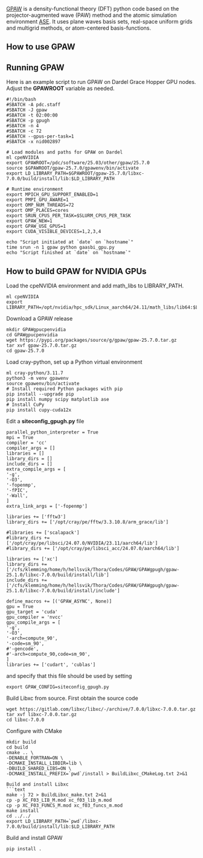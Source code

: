 [GPAW](https://gpaw.readthedocs.io/) is a density-functional theory (DFT) python code based on the projector-augmented wave (PAW) method and the atomic simulation environment [ASE](https://ase-lib.org/). It uses plane waves basis sets, real-space uniform grids and multigrid methods, or atom-centered basis-functions.

## How to use GPAW

## Running GPAW
Here is an example script to run GPAW on Dardel Grace Hopper GPU nodes.
Adjust the **GPAWROOT** variable as needed.

```text
#!/bin/bash
#SBATCH -A pdc.staff
#SBATCH -J gpaw
#SBATCH -t 02:00:00
#SBATCH -p gpugh
#SBATCH -n 4
#SBATCH -c 72
#SBATCH --gpus-per-task=1
#SBATCH -x nid002897

# Load modules and paths for GPAW on Dardel
ml cpeNVIDIA
export GPAWROOT=/pdc/software/25.03/other/gpaw/25.7.0
source $GPAWROOT/gpaw-25.7.0/gpawenv/bin/activate
export LD_LIBRARY_PATH=$GPAWROOT/gpaw-25.7.0/libxc-7.0.0/build/install/lib:$LD_LIBRARY_PATH

# Runtime environment
export MPICH_GPU_SUPPORT_ENABLED=1
export PMPI_GPU_AWARE=1
export OMP_NUM_THREADS=72
export OMP_PLACES=cores
export SRUN_CPUS_PER_TASK=$SLURM_CPUS_PER_TASK
export GPAW_NEW=1
export GPAW_USE_GPUS=1
export CUDA_VISIBLE_DEVICES=1,2,3,4

echo "Script initiated at `date` on `hostname`"
time srun -n 1 gpaw python gaasbi_gpu.py
echo "Script finished at `date` on `hostname`"
```

## How to build GPAW for NVIDIA GPUs

Load the cpeNVIDIA environment and add math_libs to LIBRARY_PATH.

```text
ml cpeNVIDIA
export LIBRARY_PATH=/opt/nvidia/hpc_sdk/Linux_aarch64/24.11/math_libs/lib64:$LIBRARY_PATH
```

Download a GPAW release
```text
mkdir GPAWgpucpenvidia
cd GPAWgpucpenvidia
wget https://pypi.org/packages/source/g/gpaw/gpaw-25.7.0.tar.gz
tar xvf gpaw-25.7.0.tar.gz
cd gpaw-25.7.0
```

Load cray-python, set up a Python virtual environment
```text
ml cray-python/3.11.7
python3 -m venv gpawenv
source gpawenv/bin/activate
# Install required Python packages with pip
pip install --upgrade pip
pip install numpy scipy matplotlib ase
# Install CuPy
pip install cupy-cuda12x
```

Edit a **siteconfig_gpugh.py** file
```text
parallel_python_interpreter = True
mpi = True
compiler = 'cc'
compiler_args = []
libraries = []
library_dirs = []
include_dirs = []
extra_compile_args = [
'-g',
'-O3',
'-fopenmp',
'-fPIC',
'-Wall',
]
extra_link_args = ['-fopenmp']

libraries += ['fftw3']
library_dirs += ['/opt/cray/pe/fftw/3.3.10.8/arm_grace/lib']

#libraries += ['scalapack']
#library_dirs += ['/opt/cray/pe/libsci/24.07.0/NVIDIA/23.11/aarch64/lib']
#library_dirs += ['/opt/cray/pe/libsci_acc/24.07.0/aarch64/lib']

libraries += ['xc']
library_dirs += ['/cfs/klemming/home/h/hellsvik/Thora/Codes/GPAW/GPAWgpugh/gpaw-25.1.0/libxc-7.0.0/build/install/lib']
include_dirs += ['/cfs/klemming/home/h/hellsvik/Thora/Codes/GPAW/GPAWgpugh/gpaw-25.1.0/libxc-7.0.0/build/install/include']

define_macros += [('GPAW_ASYNC', None)]
gpu = True
gpu_target = 'cuda'
gpu_compiler = 'nvcc'
gpu_compile_args = [
'-g',
'-O3',
'-arch=compute_90',
'-code=sm_90',
#'-gencode',
#'-arch=compute_90,code=sm_90',
]
libraries += ['cudart', 'cublas']
```

and specify that this file should be used by setting
```text
export GPAW_CONFIG=siteconfig_gpugh.py
```

Build Libxc from source. First obtain the source code
```text
wget https://gitlab.com/libxc/libxc/-/archive/7.0.0/libxc-7.0.0.tar.gz
tar xvf libxc-7.0.0.tar.gz
cd libxc-7.0.0
```

Configure with CMake
```text
mkdir build
cd build
cmake .. \
-DENABLE_FORTRAN=ON \
-DCMAKE_INSTALL_LIBDIR=lib \
-DBUILD_SHARED_LIBS=ON \
-DCMAKE_INSTALL_PREFIX=`pwd`/install > BuildLibxc_CMakeLog.txt 2>&1

Build and install Libxc
```text
make -j 72 > BuildLibxc_make.txt 2>&1
cp -p XC_F03_LIB_M.mod xc_f03_lib_m.mod
cp -p XC_F03_FUNCS_M.mod xc_f03_funcs_m.mod
make install
cd ../../
export LD_LIBRARY_PATH=`pwd`/libxc-7.0.0/build/install/lib:$LD_LIBRARY_PATH
```

Build and install GPAW
```text
pip install .
```
